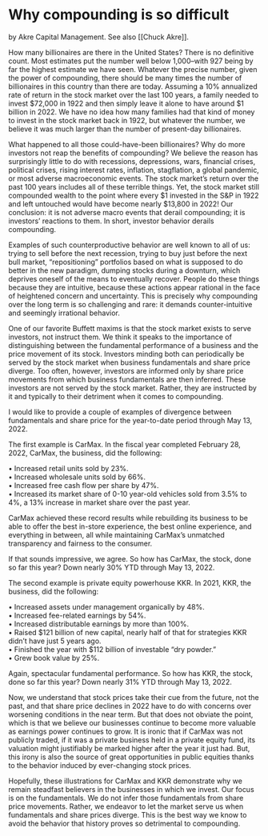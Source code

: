 # Why compounding is so difficult

by Akre Capital Management. See also [[Chuck Akre]].


How many billionaires are there in the United States? There is no definitive count. Most estimates put the number well below 1,000–with 927 being by far the highest estimate we have seen. Whatever the precise number, given the power of compounding, there should be many times the number of billionaires in this country than there are today. Assuming a 10% annualized rate of return in the stock market over the last 100 years, a family needed to invest $72,000 in 1922 and then simply leave it alone to have around $1 billion in 2022. We have no idea how many families had that kind of money to invest in the stock market back in 1922, but whatever the number, we believe it was much larger than the number of present-day billionaires.

What happened to all those could-have-been billionaires? Why do more investors not reap the benefits of compounding? We believe the reason has surprisingly little to do with recessions, depressions, wars, financial crises, political crises, rising interest rates, inflation, stagflation, a global pandemic, or most adverse macroeconomic events. The stock market’s return over the past 100 years includes all of these terrible things. Yet, the stock market still compounded wealth to the point where every $1 invested in the S&P in 1922 and left untouched would have become nearly $13,800 in 2022! Our conclusion: it is not adverse macro events that derail compounding; it is investors’ reactions to them. In short, investor behavior derails compounding.

Examples of such counterproductive behavior are well known to all of us: trying to sell before the next recession, trying to buy just before the next bull market, “repositioning” portfolios based on what is supposed to do better in the new paradigm, dumping stocks during a downturn, which deprives oneself of the means to eventually recover. People do these things because they are intuitive, because these actions appear rational in the face of heightened concern and uncertainty. This is precisely why compounding over the long term is so challenging and rare: it demands counter-intuitive and seemingly irrational behavior.

One of our favorite Buffett maxims is that the stock market exists to serve investors, not instruct them. We think it speaks to the importance of distinguishing between the fundamental performance of a business and the price movement of its stock. Investors minding both can periodically be served by the stock market when business fundamentals and share price diverge. Too often, however, investors are informed only by share price movements from which business fundamentals are then inferred. These investors are not served by the stock market. Rather, they are instructed by it and typically to their detriment when it comes to compounding.

I would like to provide a couple of examples of divergence between fundamentals and share price for the year-to-date period through May 13, 2022.

The first example is CarMax. In the fiscal year completed February 28, 2022, CarMax, the business, did the following:

• Increased retail units sold by 23%.  
• Increased wholesale units sold by 66%.  
• Increased free cash flow per share by 47%.  
• Increased its market share of 0-10 year-old vehicles sold from 3.5% to 4%, a 13% increase in market share over the past year.

CarMax achieved these record results while rebuilding its business to be able to offer the best in-store experience, the best online experience, and everything in between, all while maintaining CarMax’s unmatched transparency and fairness to the consumer.

If that sounds impressive, we agree. So how has CarMax, the stock, done so far this year? Down nearly 30% YTD through May 13, 2022.

The second example is private equity powerhouse KKR. In 2021, KKR, the business, did the following:

• Increased assets under management organically by 48%.  
• Increased fee-related earnings by 54%.  
• Increased distributable earnings by more than 100%.  
• Raised $121 billion of new capital, nearly half of that for strategies KKR didn’t have just 5 years ago.  
• Finished the year with $112 billion of investable “dry powder.”  
• Grew book value by 25%.

Again, spectacular fundamental performance. So how has KKR, the stock, done so far this year? Down nearly 31% YTD through May 13, 2022.

Now, we understand that stock prices take their cue from the future, not the past, and that share price declines in 2022 have to do with concerns over worsening conditions in the near term. But that does not obviate the point, which is that we believe our businesses continue to become more valuable as earnings power continues to grow. It is ironic that if CarMax was not publicly traded, if it was a private business held in a private equity fund, its valuation might justifiably be marked higher after the year it just had. But, this irony is also the source of great opportunities in public equities thanks to the behavior induced by ever-changing stock prices.

Hopefully, these illustrations for CarMax and KKR demonstrate why we remain steadfast believers in the businesses in which we invest. Our focus is on the fundamentals. We do not infer those fundamentals from share price movements. Rather, we endeavor to let the market serve us when fundamentals and share prices diverge. This is the best way we know to avoid the behavior that history proves so detrimental to compounding.